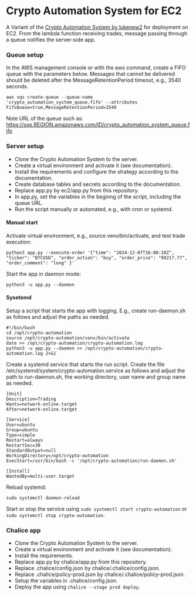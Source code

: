 # Crypto Automation System for EC2

A Variant of the [Crypto Automation System by lukenew2](https://github.com/lukenew2/crypto_automation_system) for deployment on EC2. From the lambda function receiving trades, message passing through a queue notifies the server-side app.


### Queue setup

In the AWS management console or with the aws command, create a FIFO queue with the parameters below. Messages that cannot be delivered should be deleted after the MessageRetentionPeriod timeout, e.g., 3540 seconds.

```aws sqs create-queue --queue-name 'crypto_automation_system_queue.fifo' --attributes FifoQueue=true,MessageRetentionPeriod=3540```

Note URL of the queue such as: https://sqs.REGION.amazonaws.com/ID/crypto_automation_system_queue.fifo

### Server setup

- Clone the Crypto Automation System to the server.
- Create a virtual environment and activate it (see documentation).
- Install the requirements and configure the strategy according to the documentation.
- Create database tables and secrets according to the documentation.
- Replace app.py by ec2/app.py from this repository.
- In app.py, set the variables in the beginng of the script, including the queue URL.
- Run the script manually or automated, e.g., with cron or systemd.

#### Manual start

Activate virtual environment, e.g., source venv/bin/activate, and test trade execution:

```
python3 app.py --execute-order '{"time": "2024-12-07T16:00:10Z", "ticker": "BTCUSD", "order_action": "buy", "order_price": "99217.77", "order_comment": "long" }'
```

Start the app in daemon mode:

```
python3 -u app.py --daemon
```

#### Sysetemd

Setup a script that starts the app with logging. E.g., create run-daemon.sh as follows and adjust the paths as needed.

```
#!/bin/bash
cd /opt/crypto-automation
source /opt/crypto-automation/venv/bin/activate
date >> /opt/crypto-automation/crypto-automation.log
python3 -u app.py --daemon >> /opt/crypto-automation/crypto-automation.log 2>&1
```

Create a systemd service that starts the run script. Create the file /etc/systemd/system/crypto-automation.service as follows and adjust the path to run-daemon.sh, the working directory, user name and group name as needed.

```
[Unit]
Description=Trading
Wants=network-online.target
After=network-online.target

[Service]
User=ubuntu
Group=ubuntu
Type=simple
Restart=always
RestartSec=30
StandardOutput=null
WorkingDirectory=/opt/crypto-automation
ExecStart=/usr/bin/bash -c '/opt/crypto-automation/run-daemon.sh'

[Install]
WantedBy=multi-user.target
```

Reload systemd:
```
sudo systemctl daemon-reload 
```

Start or stop the service using ```sudo systemctl start crypto-automation``` or ```sudo systemctl stop crypto-automation```.


### Chalice app

- Clone the Crypto Automation System to the server.
- Create a virtual environment and activate it (see documentation).
- Install the requirements.
- Replace app.py by chalice/app.py from this repository.
- Replace .chalice/config.json by chalice/.chalice/config.json.
- Replace .chalice/policy-prod.json by chalice/.chalice/policy-prod.json.
- Setup the variables in .chalice/config.json.
- Deploy the app using ```chalice --stage prod deploy```.

